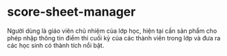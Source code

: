 # score-sheet-manager
Người dùng là giáo viên chủ nhiệm của lớp học, hiện tại cần sản phẩm cho phép nhập thông tin điểm thi cuối kỳ của các thành viên trong lớp và đưa ra các học sinh có thành tích nổi bật. 
